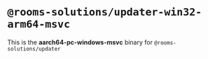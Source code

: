 # `@rooms-solutions/updater-win32-arm64-msvc`

This is the **aarch64-pc-windows-msvc** binary for `@rooms-solutions/updater`
